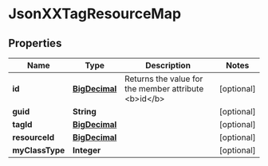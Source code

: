 
# JsonXXTagResourceMap

## Properties
Name | Type | Description | Notes
------------ | ------------- | ------------- | -------------
**id** | [**BigDecimal**](BigDecimal.md) | Returns the value for the member attribute &lt;b&gt;id&lt;/b&gt; |  [optional]
**guid** | **String** |  |  [optional]
**tagId** | [**BigDecimal**](BigDecimal.md) |  |  [optional]
**resourceId** | [**BigDecimal**](BigDecimal.md) |  |  [optional]
**myClassType** | **Integer** |  |  [optional]



